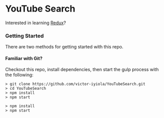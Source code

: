 # YouTube Search

Interested in learning [Redux](https://www.udemy.com/react-redux/)?

### Getting Started

There are two methods for getting started with this repo.

#### Familiar with Git?
Checkout this repo, install dependencies, then start the gulp process with the following:

```
> git clone https://github.com/victor-iyiola/YouTubeSearch.git
> cd YouTubeSearch
> npm install
> npm start
```

```
> npm install
> npm start
```
